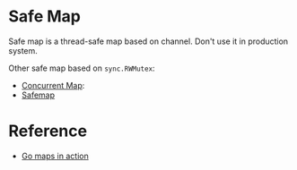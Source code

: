 # Safe Map

Safe map is a thread-safe map based on channel. Don't use it in production system.

Other safe map based on `sync.RWMutex`:

- [Concurrent Map](https://github.com/streamrail/concurrent-map):
- [Safemap](https://github.com/pcrawfor/safemap)

# Reference

- [Go maps in action](http://blog.golang.org/go-maps-in-action)
